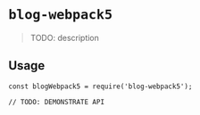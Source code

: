 # `blog-webpack5`

> TODO: description

## Usage

```
const blogWebpack5 = require('blog-webpack5');

// TODO: DEMONSTRATE API
```
